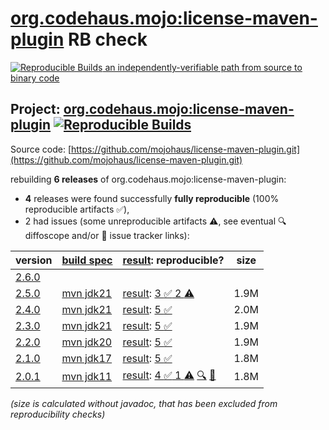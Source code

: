 [org.codehaus.mojo:license-maven-plugin](https://central.sonatype.com/artifact/org.codehaus.mojo/license-maven-plugin/versions) RB check
=======

[![Reproducible Builds](https://reproducible-builds.org/images/logos/rb.svg) an independently-verifiable path from source to binary code](https://reproducible-builds.org/)

## Project: [org.codehaus.mojo:license-maven-plugin](https://central.sonatype.com/artifact/org.codehaus.mojo/license-maven-plugin/versions) [![Reproducible Builds](https://img.shields.io/endpoint?url=https://raw.githubusercontent.com/jvm-repo-rebuild/reproducible-central/master/content/org/codehaus/mojo/license-maven-plugin/badge.json)](https://github.com/jvm-repo-rebuild/reproducible-central/blob/master/content/org/codehaus/mojo/license-maven-plugin/README.md)

Source code: [https://github.com/mojohaus/license-maven-plugin.git](https://github.com/mojohaus/license-maven-plugin.git)

rebuilding **6 releases** of org.codehaus.mojo:license-maven-plugin:
- **4** releases were found successfully **fully reproducible** (100% reproducible artifacts :white_check_mark:),
- 2 had issues (some unreproducible artifacts :warning:, see eventual :mag: diffoscope and/or :memo: issue tracker links):

| version | [build spec](/BUILDSPEC.md) | [result](https://reproducible-builds.org/docs/jvm/): reproducible? | size |
| -- | --------- | ------ | -- |
| [2.6.0](https://central.sonatype.com/artifact/org.codehaus.mojo/license-maven-plugin/2.6.0/pom) | | | |
| [2.5.0](https://central.sonatype.com/artifact/org.codehaus.mojo/license-maven-plugin/2.5.0/pom) | [mvn jdk21](license-maven-plugin-2.5.0.buildspec) | [result](license-maven-plugin-2.5.0.buildinfo): [3 :white_check_mark:  2 :warning:](license-maven-plugin-2.5.0.buildcompare) | 1.9M |
| [2.4.0](https://central.sonatype.com/artifact/org.codehaus.mojo/license-maven-plugin/2.4.0/pom) | [mvn jdk21](license-maven-plugin-2.4.0.buildspec) | [result](license-maven-plugin-2.4.0.buildinfo): [5 :white_check_mark: ](license-maven-plugin-2.4.0.buildcompare) | 2.0M |
| [2.3.0](https://central.sonatype.com/artifact/org.codehaus.mojo/license-maven-plugin/2.3.0/pom) | [mvn jdk21](license-maven-plugin-2.3.0.buildspec) | [result](license-maven-plugin-2.3.0.buildinfo): [5 :white_check_mark: ](license-maven-plugin-2.3.0.buildcompare) | 1.9M |
| [2.2.0](https://central.sonatype.com/artifact/org.codehaus.mojo/license-maven-plugin/2.2.0/pom) | [mvn jdk20](license-maven-plugin-2.2.0.buildspec) | [result](license-maven-plugin-2.2.0.buildinfo): [5 :white_check_mark: ](license-maven-plugin-2.2.0.buildcompare) | 1.9M |
| [2.1.0](https://central.sonatype.com/artifact/org.codehaus.mojo/license-maven-plugin/2.1.0/pom) | [mvn jdk17](license-maven-plugin-2.1.0.buildspec) | [result](license-maven-plugin-2.1.0.buildinfo): [5 :white_check_mark: ](license-maven-plugin-2.1.0.buildcompare) | 1.8M |
| [2.0.1](https://central.sonatype.com/artifact/org.codehaus.mojo/license-maven-plugin/2.0.1/pom) | [mvn jdk11](license-maven-plugin-2.0.1.buildspec) | [result](license-maven-plugin-2.0.1.buildinfo): [4 :white_check_mark:  1 :warning:](license-maven-plugin-2.0.1.buildcompare) [:mag:](license-maven-plugin-2.0.1.diffoscope) [:memo:](https://github.com/mojohaus/license-maven-plugin/pull/453) | 1.8M |

<i>(size is calculated without javadoc, that has been excluded from reproducibility checks)</i>
